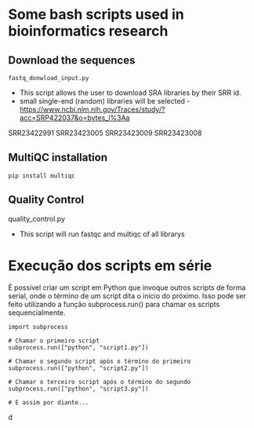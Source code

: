 # Some bash scripts used in bioinformatics research

## Download the sequences
`fastq_donwload_input.py`
- This script allows the user to download SRA libraries by their SRR id.
- small single-end (random) libraries will be selected - https://www.ncbi.nlm.nih.gov/Traces/study/?acc=SRP422037&o=bytes_l%3Aa

SRR23422991 SRR23423005 SRR23423009 SRR23423008

## MultiQC installation
`pip install multiqc`

## Quality Control 
quality_control.py
- This script will run fastqc and multiqc of all librarys

# Execução dos scripts em série
É possível criar um script em Python que invoque outros scripts de forma serial, onde o término de um script dita o início do próximo. Isso pode ser feito utilizando a função subprocess.run() para chamar os scripts sequencialmente.
```
import subprocess

# Chamar o primeiro script
subprocess.run(["python", "script1.py"])

# Chamar o segundo script após o término do primeiro
subprocess.run(["python", "script2.py"])

# Chamar o terceiro script após o término do segundo
subprocess.run(["python", "script3.py"])

# E assim por diante...
```
d
